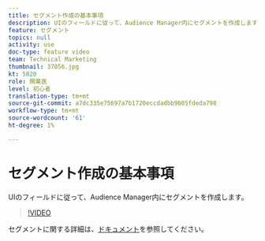 ```yaml
---
title: セグメント作成の基本事項
description: UIのフィールドに従って、Audience Manager内にセグメントを作成します。
feature: セグメント
topics: null
activity: use
doc-type: feature video
team: Technical Marketing
thumbnail: 37056.jpg
kt: 5820
role: 開業医
level: 初心者
translation-type: tm+mt
source-git-commit: a7dc335e75697a7b1720eccdadbb9605fdeda798
workflow-type: tm+mt
source-wordcount: '61'
ht-degree: 1%

---
```



# セグメント作成の基本事項

UIのフィールドに従って、Audience Manager内にセグメントを作成します。

>[!VIDEO](https://video.tv.adobe.com/v/37056/?quality=12&learn=on)

セグメントに関する詳細は、[ドキュメント](https://docs.adobe.com/content/help/en/audience-manager/user-guide/features/segments/segments-purpose.html)を参照してください。
